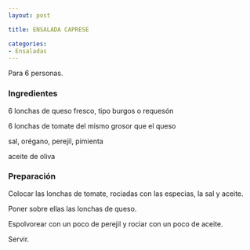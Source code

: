 ```yaml
---
layout: post

title: ENSALADA CAPRESE

categories:
- Ensaladas
---
```

Para 6 personas.

<h3>Ingredientes</h3>
6 lonchas de queso fresco, tipo burgos o requesón

6 lonchas de tomate del mismo grosor que el queso

sal, orégano, perejil, pimienta

aceite de oliva

<h3>Preparación</h3>
Colocar las lonchas de tomate, rociadas con las especias, la sal y aceite.

Poner sobre ellas las lonchas de queso.

Espolvorear con un poco de perejil y rociar con un poco de aceite.

Servir.

